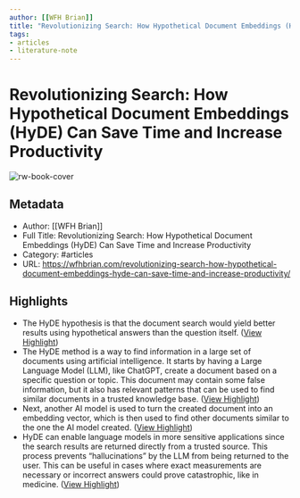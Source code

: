 ```yaml
---
author: [[WFH Brian]]
title: "Revolutionizing Search: How Hypothetical Document Embeddings (HyDE) Can Save Time and Increase Productivity"
tags: 
- articles
- literature-note
---
```

# Revolutionizing Search: How Hypothetical Document Embeddings (HyDE) Can Save Time and Increase Productivity

![rw-book-cover](https://wfhbrian.com/wp-content/uploads/sites/26/2023/01/AI-HyDE-workflow.excalidraw.png)

## Metadata
- Author: [[WFH Brian]]
- Full Title: Revolutionizing Search: How Hypothetical Document Embeddings (HyDE) Can Save Time and Increase Productivity
- Category: #articles
- URL: https://wfhbrian.com/revolutionizing-search-how-hypothetical-document-embeddings-hyde-can-save-time-and-increase-productivity/

## Highlights
- The HyDE hypothesis is that the document search would yield better results using hypothetical answers than the question itself. ([View Highlight](https://read.readwise.io/read/01h4h5zgggy0xadcjqkyn66zkt))
- The HyDE method is a way to find information in a large set of documents using artificial intelligence. It starts by having a Large Language Model (LLM), like ChatGPT, create a document based on a specific question or topic. This document may contain some false information, but it also has relevant patterns that can be used to find similar documents in a trusted knowledge base. ([View Highlight](https://read.readwise.io/read/01h4h5zybmyj8h721vdy79wtmb))
- Next, another AI model is used to turn the created document into an embedding vector, which is then used to find other documents similar to the one the AI model created. ([View Highlight](https://read.readwise.io/read/01h4h6003v0h7wnm6stfth6z7p))
- HyDE can enable language models in more sensitive applications since the search results are returned directly from a trusted source. This process prevents “hallucinations” by the LLM from being returned to the user. This can be useful in cases where exact measurements are necessary or incorrect answers could prove catastrophic, like in medicine. ([View Highlight](https://read.readwise.io/read/01h4h605der386zttrjhewdnc3))

